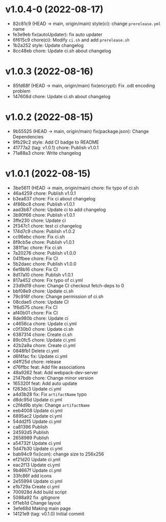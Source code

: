 # v1.0.4-0 (2022-08-17)

- 82c81c9 (HEAD -> main, origin/main) style(ci): change `prerelease.yml` name
- fe3e9eb fix(autoUpdater): fix auto updater
- 6f615c9 chore(ci): Modify `ci.sh` and add `prerelease.sh`
- 1b2a252 style: Update changelog
- 8cc48eb chore: Update ci.sh about changelog

# v1.0.3 (2022-08-16)

- 85fd68f (HEAD -> main, origin/main) fix(encrypt): Fix .odt encoding problem
- 147608d chore: Update ci.sh about changelog

# v1.0.2 (2022-08-15)

- 9b55525 (HEAD -> main, origin/main) fix(package.json): Change Dependencies
- 9fb29c2 style: Add CI badge to README
- 41777a2 (tag: v1.0.1) chore: Publish v1.0.1
- 71a88a3 chore: Write changelog

# v1.0.1 (2022-08-15)

- 3be5611 (HEAD -> main, origin/main) chore: fix typo of ci.sh
- 46a4259 chore: Publish v1.0.1
- b3ea637 chore: Fix ci about changelog
- 4f86bc8 chore: Publish v1.0.1
- aad3b87 chore: Update ci to add changelog
- 3b90f66 chore: Publish v1.0.1
- 3ffe230 chore: Update ci
- 2f347c1 chore: test ci changelog
- 174d7c9 chore: Publish v1.0.2
- cc96ebc chore: Fix ci.sh
- 8f9cb5e chore: Publish v1.0.1
- 381f1ac chore: Fix ci.sh
- 7a20276 chore: Publish v1.0.0
- 041fbee chore: Fix CI
- 5b2daec chore: Publish v1.0.0
- 6ef8b16 chore: Fix CI
- 8d17a10 chore: Publish v1.0.1
- 817a452 chore: Fix typo of ci.yml
- 23d9d19 chore: Change CI checkout fetch-deps to 0
- bbf08e9 chore: Update ci.sh
- 79c916f chore: Change permission of ci.sh
- 08cdae5 chore: Update CI
- 1f6d575 chore: Fix CI
- af40b01 chore: Fix CI
- 8de980b chore: Update ci
- c4656ca chore: Update ci.yml
- c0f30b0 chore: Update ci.sh
- 6387314 chore: Create ci.sh
- 89c0fc5 chore: Update ci.yml
- 42b2a9a chore: Create ci.yml
- 0848fb1 Delete ci.yml
- d6f4fac fix: Update ci.yml
- d4ff25d chore: release
- d76ffbc feat: Add file associations
- 48a9262 feat: Add webpack-dev-server
- 2147bdb chore: Change minor version
- 165320f feat: Add auto update
- f263dc3 Update ci.yml
- a4d3b28 fix: Fix `artifactName` typo
- d8dc95d Update ci.yml
- c2f4d9b style: Change `artifactName`
- eeb4008 Update ci.yml
- 6895ac2 Update ci.yml
- 54dd2f5 Update ci.yml
- ca81396 Publish
- 24592d5 Publish
- 2658989 Publish
- a54732f Update ci.yml
- 5d47b30 Update ci.yml
- bab94c9 fix(icon): change size to 256x256
- ef21d20 Update ci.yml
- eac2f13 Update ci.yml
- 9b4667f Update ci.yml
- 33fc86f add icons
- 2e55994 Update ci.yml
- e1b729a Create ci.yml
- 700928d Add build script
- 5088a92 fix .gitignore
- 0f1eb1d Change layout
- 3efe68d Making main page
- 14121e9 (tag: v0.1.0) Initial commit
